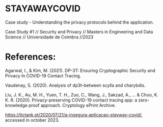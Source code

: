 # STAYAWAYCOVID

Case study - Understanding the privacy protocols behind the application.

Case Study #1 // Security and Privacy // Masters in Engineering and Data Science // Universidade de Coimbra //2023

# References:

Agarwal, I., & Kim, M. (2021). DP-3T: Ensuring Cryptographic Security and Privacy In COVID-19 Contact Tracing.

Vaudenay, S. (2020). Analysis of dp3t-between scylla and charybdis.

Liu, J. K., Au, M. H., Yuen, T. H., Zuo, C., Wang, J., Sakzad, A., ... & Choo, K. K. R. (2020). Privacy-preserving COVID-19 contact tracing app: a zero-knowledge proof approach. Cryptology ePrint Archive.

https://tictank.pt/2020/07/21/a-insegura-aplicacao-stayway-covid/, accessed in october 2023.
